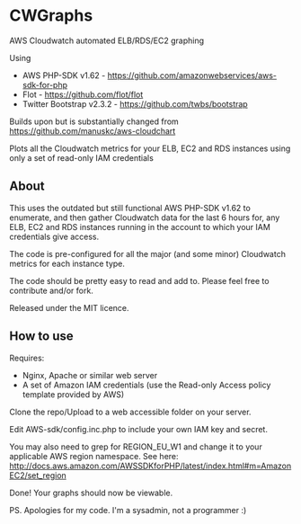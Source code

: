 CWGraphs
========

AWS Cloudwatch automated ELB/RDS/EC2 graphing

Using
* AWS PHP-SDK v1.62 - https://github.com/amazonwebservices/aws-sdk-for-php
* Flot - https://github.com/flot/flot
* Twitter Bootstrap v2.3.2 - https://github.com/twbs/bootstrap

Builds upon but is substantially changed from https://github.com/manuskc/aws-cloudchart

Plots all the Cloudwatch metrics for your ELB, EC2 and RDS instances using only a set of read-only IAM credentials

About
------
This uses the outdated but still functional AWS PHP-SDK v1.62 to enumerate, and then gather Cloudwatch data for the last 6 hours for, any ELB, EC2 and RDS instances running in the account to which your IAM credentials give access.

The code is pre-configured for all the major (and some minor) Cloudwatch metrics for each instance type. 

The code should be pretty easy to read and add to. Please feel free to contribute and/or fork. 

Released under the MIT licence.

How to use
----------

Requires: 
* Nginx, Apache or similar web server
* A set of Amazon IAM credentials (use the Read-only Access policy template provided by AWS)

Clone the repo/Upload to a web accessible folder on your server.

Edit AWS-sdk/config.inc.php to include your own IAM key and secret.

You may also need to grep for REGION_EU_W1 and change it to your applicable AWS region namespace. See here: http://docs.aws.amazon.com/AWSSDKforPHP/latest/index.html#m=AmazonEC2/set_region

Done! Your graphs should now be viewable.

PS. Apologies for my code. I'm a sysadmin, not a programmer :)
